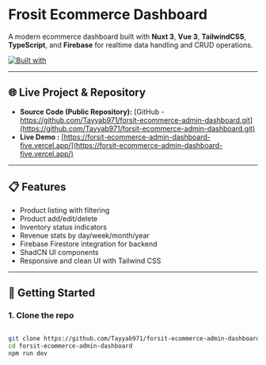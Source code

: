 # Frosit Ecommerce Dashboard

A modern ecommerce dashboard built with **Nuxt 3**, **Vue 3**, **TailwindCSS**, **TypeScript**, and **Firebase** for realtime data handling and CRUD operations.

[![Built with](https://skillicons.dev/icons?i=nuxtjs,ts,vue,tailwind,css,firebase)](https://skillicons.dev)

---

## 🌐 Live Project & Repository

- **Source Code (Public Repository):** [GitHub - https://github.com/Tayyab971/forsit-ecommerce-admin-dashboard.git](https://github.com/Tayyab971/forsit-ecommerce-admin-dashboard.git)
- **Live Demo :** [https://forsit-ecommerce-admin-dashboard-five.vercel.app/](https://forsit-ecommerce-admin-dashboard-five.vercel.app/)


---

## 📋 Features

- Product listing with filtering
- Product add/edit/delete
- Inventory status indicators
- Revenue stats by day/week/month/year
- Firebase Firestore integration for backend
- ShadCN UI components
- Responsive and clean UI with Tailwind CSS

---

## 🚀 Getting Started

### 1. Clone the repo

```bash

git clone https://github.com/Tayyab971/forsit-ecommerce-admin-dashboard.git
cd forsit-ecommerce-admin-dashboard
npm run dev
